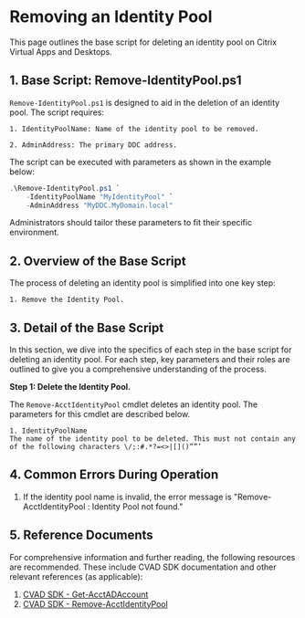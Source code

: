 # Removing an Identity Pool

This page outlines the base script for deleting an identity pool on Citrix Virtual Apps and Desktops. 



## 1. Base Script: Remove-IdentityPool.ps1

`Remove-IdentityPool.ps1` is designed to aid in the deletion of an identity pool. The script requires:

    1. IdentityPoolName: Name of the identity pool to be removed.

    2. AdminAddress: The primary DDC address.
    
The script can be executed with parameters as shown in the example below:

```powershell
.\Remove-IdentityPool.ps1 `
    -IdentityPoolName "MyIdentityPool" `
    -AdminAddress "MyDDC.MyDomain.local"
```

Administrators should tailor these parameters to fit their specific environment.



## 2. Overview of the Base Script

The process of deleting an identity pool is simplified into one key step:

    1. Remove the Identity Pool.



## 3. Detail of the Base Script

In this section, we dive into the specifics of each step in the base script for deleting an identity pool. For each step, key parameters and their roles are outlined to give you a comprehensive understanding of the process.

**Step 1: Delete the Identity Pool.**

The `Remove-AcctIdentityPool` cmdlet deletes an identity pool. The parameters for this cmdlet are described below.
    
    1. IdentityPoolName
    The name of the identity pool to be deleted. This must not contain any of the following characters \/;:#.*?=<>|[]()””’


## 4. Common Errors During Operation

1. If the identity pool name is invalid, the error message is "Remove-AcctIdentityPool : Identity Pool not found."



## 5. Reference Documents

For comprehensive information and further reading, the following resources are recommended. These include CVAD SDK documentation and other relevant references (as applicable):

1. [CVAD SDK - Get-AcctADAccount](https://developer-docs.citrix.com/en-us/citrix-virtual-apps-desktops-sdk/current-release/ADIdentity/Get-AcctADAccount.html)
2. [CVAD SDK - Remove-AcctIdentityPool](https://developer-docs.citrix.com/en-us/citrix-virtual-apps-desktops-sdk/current-release/ADIdentity/Remove-AcctIdentityPool.html)


